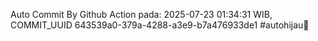 Auto Commit By Github Action pada: 2025-07-23 01:34:31 WIB, COMMIT_UUID 643539a0-379a-4288-a3e9-b7a476933de1 #autohijau🗿

